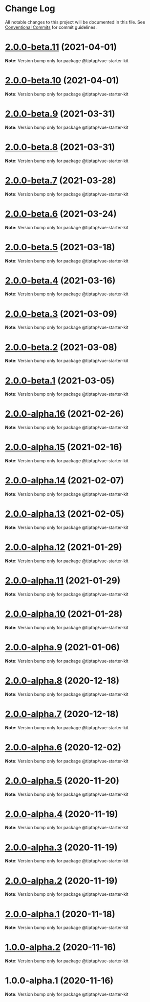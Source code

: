 # Change Log

All notable changes to this project will be documented in this file.
See [Conventional Commits](https://conventionalcommits.org) for commit guidelines.

# [2.0.0-beta.11](https://github.com/ueberdosis/tiptap-next/compare/@tiptap/vue-starter-kit@2.0.0-beta.10...@tiptap/vue-starter-kit@2.0.0-beta.11) (2021-04-01)

**Note:** Version bump only for package @tiptap/vue-starter-kit





# [2.0.0-beta.10](https://github.com/ueberdosis/tiptap-next/compare/@tiptap/vue-starter-kit@2.0.0-beta.9...@tiptap/vue-starter-kit@2.0.0-beta.10) (2021-04-01)

**Note:** Version bump only for package @tiptap/vue-starter-kit





# [2.0.0-beta.9](https://github.com/ueberdosis/tiptap-next/compare/@tiptap/vue-starter-kit@2.0.0-beta.8...@tiptap/vue-starter-kit@2.0.0-beta.9) (2021-03-31)

**Note:** Version bump only for package @tiptap/vue-starter-kit





# [2.0.0-beta.8](https://github.com/ueberdosis/tiptap-next/compare/@tiptap/vue-starter-kit@2.0.0-beta.7...@tiptap/vue-starter-kit@2.0.0-beta.8) (2021-03-31)

**Note:** Version bump only for package @tiptap/vue-starter-kit





# [2.0.0-beta.7](https://github.com/ueberdosis/tiptap-next/compare/@tiptap/vue-starter-kit@2.0.0-beta.6...@tiptap/vue-starter-kit@2.0.0-beta.7) (2021-03-28)

**Note:** Version bump only for package @tiptap/vue-starter-kit





# [2.0.0-beta.6](https://github.com/ueberdosis/tiptap-next/compare/@tiptap/vue-starter-kit@2.0.0-beta.5...@tiptap/vue-starter-kit@2.0.0-beta.6) (2021-03-24)

**Note:** Version bump only for package @tiptap/vue-starter-kit





# [2.0.0-beta.5](https://github.com/ueberdosis/tiptap-next/compare/@tiptap/vue-starter-kit@2.0.0-beta.4...@tiptap/vue-starter-kit@2.0.0-beta.5) (2021-03-18)

**Note:** Version bump only for package @tiptap/vue-starter-kit





# [2.0.0-beta.4](https://github.com/ueberdosis/tiptap-next/compare/@tiptap/vue-starter-kit@2.0.0-beta.3...@tiptap/vue-starter-kit@2.0.0-beta.4) (2021-03-16)

**Note:** Version bump only for package @tiptap/vue-starter-kit





# [2.0.0-beta.3](https://github.com/ueberdosis/tiptap-next/compare/@tiptap/vue-starter-kit@2.0.0-beta.2...@tiptap/vue-starter-kit@2.0.0-beta.3) (2021-03-09)

**Note:** Version bump only for package @tiptap/vue-starter-kit





# [2.0.0-beta.2](https://github.com/ueberdosis/tiptap-next/compare/@tiptap/vue-starter-kit@2.0.0-beta.1...@tiptap/vue-starter-kit@2.0.0-beta.2) (2021-03-08)

**Note:** Version bump only for package @tiptap/vue-starter-kit





# [2.0.0-beta.1](https://github.com/ueberdosis/tiptap-next/compare/@tiptap/vue-starter-kit@2.0.0-alpha.16...@tiptap/vue-starter-kit@2.0.0-beta.1) (2021-03-05)

**Note:** Version bump only for package @tiptap/vue-starter-kit





# [2.0.0-alpha.16](https://github.com/ueberdosis/tiptap-next/compare/@tiptap/vue-starter-kit@2.0.0-alpha.15...@tiptap/vue-starter-kit@2.0.0-alpha.16) (2021-02-26)

**Note:** Version bump only for package @tiptap/vue-starter-kit





# [2.0.0-alpha.15](https://github.com/ueberdosis/tiptap-next/compare/@tiptap/vue-starter-kit@2.0.0-alpha.14...@tiptap/vue-starter-kit@2.0.0-alpha.15) (2021-02-16)

**Note:** Version bump only for package @tiptap/vue-starter-kit





# [2.0.0-alpha.14](https://github.com/ueberdosis/tiptap-next/compare/@tiptap/vue-starter-kit@2.0.0-alpha.13...@tiptap/vue-starter-kit@2.0.0-alpha.14) (2021-02-07)

**Note:** Version bump only for package @tiptap/vue-starter-kit





# [2.0.0-alpha.13](https://github.com/ueberdosis/tiptap-next/compare/@tiptap/vue-starter-kit@2.0.0-alpha.12...@tiptap/vue-starter-kit@2.0.0-alpha.13) (2021-02-05)

**Note:** Version bump only for package @tiptap/vue-starter-kit





# [2.0.0-alpha.12](https://github.com/ueberdosis/tiptap-next/compare/@tiptap/vue-starter-kit@2.0.0-alpha.11...@tiptap/vue-starter-kit@2.0.0-alpha.12) (2021-01-29)

**Note:** Version bump only for package @tiptap/vue-starter-kit





# [2.0.0-alpha.11](https://github.com/ueberdosis/tiptap-next/compare/@tiptap/vue-starter-kit@2.0.0-alpha.10...@tiptap/vue-starter-kit@2.0.0-alpha.11) (2021-01-29)

**Note:** Version bump only for package @tiptap/vue-starter-kit





# [2.0.0-alpha.10](https://github.com/ueberdosis/tiptap-next/compare/@tiptap/vue-starter-kit@2.0.0-alpha.9...@tiptap/vue-starter-kit@2.0.0-alpha.10) (2021-01-28)

**Note:** Version bump only for package @tiptap/vue-starter-kit





# [2.0.0-alpha.9](https://github.com/ueberdosis/tiptap-next/compare/@tiptap/vue-starter-kit@2.0.0-alpha.8...@tiptap/vue-starter-kit@2.0.0-alpha.9) (2021-01-06)

**Note:** Version bump only for package @tiptap/vue-starter-kit





# [2.0.0-alpha.8](https://github.com/ueberdosis/tiptap-next/compare/@tiptap/vue-starter-kit@2.0.0-alpha.7...@tiptap/vue-starter-kit@2.0.0-alpha.8) (2020-12-18)

**Note:** Version bump only for package @tiptap/vue-starter-kit





# [2.0.0-alpha.7](https://github.com/ueberdosis/tiptap-next/compare/@tiptap/vue-starter-kit@2.0.0-alpha.6...@tiptap/vue-starter-kit@2.0.0-alpha.7) (2020-12-18)

**Note:** Version bump only for package @tiptap/vue-starter-kit





# [2.0.0-alpha.6](https://github.com/ueberdosis/tiptap-next/compare/@tiptap/vue-starter-kit@2.0.0-alpha.5...@tiptap/vue-starter-kit@2.0.0-alpha.6) (2020-12-02)

**Note:** Version bump only for package @tiptap/vue-starter-kit





# [2.0.0-alpha.5](https://github.com/ueberdosis/tiptap-next/compare/@tiptap/vue-starter-kit@2.0.0-alpha.4...@tiptap/vue-starter-kit@2.0.0-alpha.5) (2020-11-20)

**Note:** Version bump only for package @tiptap/vue-starter-kit





# [2.0.0-alpha.4](https://github.com/ueberdosis/tiptap-next/compare/@tiptap/vue-starter-kit@2.0.0-alpha.3...@tiptap/vue-starter-kit@2.0.0-alpha.4) (2020-11-19)

**Note:** Version bump only for package @tiptap/vue-starter-kit





# [2.0.0-alpha.3](https://github.com/ueberdosis/tiptap-next/compare/@tiptap/vue-starter-kit@2.0.0-alpha.2...@tiptap/vue-starter-kit@2.0.0-alpha.3) (2020-11-19)

**Note:** Version bump only for package @tiptap/vue-starter-kit





# [2.0.0-alpha.2](https://github.com/ueberdosis/tiptap-next/compare/@tiptap/vue-starter-kit@2.0.0-alpha.1...@tiptap/vue-starter-kit@2.0.0-alpha.2) (2020-11-19)

**Note:** Version bump only for package @tiptap/vue-starter-kit





# [2.0.0-alpha.1](https://github.com/ueberdosis/tiptap-next/compare/@tiptap/vue-starter-kit@1.0.0-alpha.2...@tiptap/vue-starter-kit@2.0.0-alpha.1) (2020-11-18)

**Note:** Version bump only for package @tiptap/vue-starter-kit





# [1.0.0-alpha.2](https://github.com/ueberdosis/tiptap-next/compare/@tiptap/vue-starter-kit@1.0.0-alpha.1...@tiptap/vue-starter-kit@1.0.0-alpha.2) (2020-11-16)

**Note:** Version bump only for package @tiptap/vue-starter-kit





# 1.0.0-alpha.1 (2020-11-16)

**Note:** Version bump only for package @tiptap/vue-starter-kit
